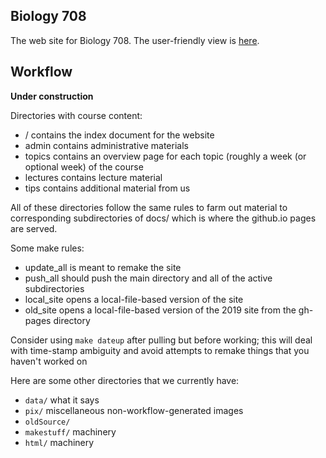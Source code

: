 ## Biology 708

The web site for Biology 708. The user-friendly view is [here](https://mac-theobio.github.io/QMEE/index.html).

## Workflow

__Under construction__

Directories with course content:
* <repo>/ contains the index document for the website
* admin contains administrative materials
* topics contains an overview page for each topic (roughly a week (or optional week) of the course
* lectures contains lecture material
* tips contains additional material from us

All of these directories follow the same rules to farm out material to corresponding subdirectories of docs/ which is where the github.io pages are served.

Some make rules:
* update_all is meant to remake the site
* push_all should push the main directory and all of the active subdirectories
* local_site opens a local-file-based version of the site
* old_site opens a local-file-based version of the 2019 site from the gh-pages directory

Consider using `make dateup` after pulling but before working; this will deal with time-stamp ambiguity and avoid attempts to remake things that you haven't worked on

Here are some other directories that we currently have:

* `data/` what it says
* `pix/`  miscellaneous non-workflow-generated images
* `oldSource/` 
* `makestuff/` machinery
* `html/` machinery

